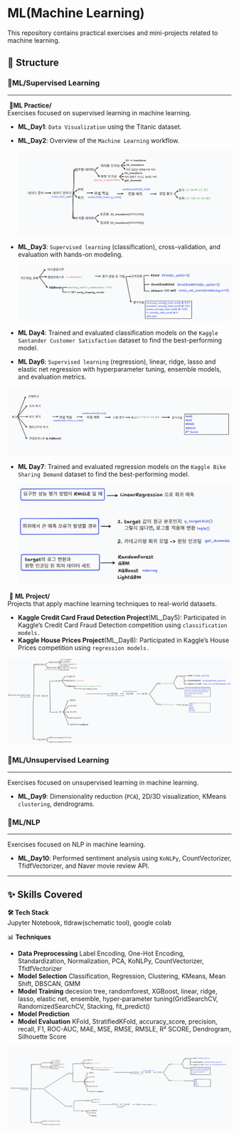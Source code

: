# ML(Machine Learning)

This repository contains practical exercises and mini-projects related to machine learning.

## 📂 Structure

### 📂**ML**/Supervised Learning

---

​	📂**ML Practice/**  
​		Exercises focused on supervised learning in machine learning.

- **ML_Day1**: `Data Visualization` using the Titanic dataset.

- **ML_Day2**: Overview of the `Machine Learning` workflow.

  ![머신러닝 기초 과정](images/ML_Base_RoadMap.png)

  

- **ML_Day3**: `Supervised learning` (classification), cross-validation, and evaluation with hands-on modeling.

  ![지도학습-분류 과정 정리](images/ML_Classification_RoadMap.png)



- **ML Day4**: Trained and evaluated classification models on the `Kaggle Santander Customer Satisfaction` dataset to find the best-performing model.
- **ML Day6**: `Supervised learning` (regression), linear, ridge, lasso and elastic net regression with hyperparameter tuning, ensemble models, and evaluation metrics.

![지도학습-회귀 과정 정리](images/ML_Regression_RoadMap.png)

- **ML Day7**: Trained and evaluated regression models on the `Kaggle Bike Sharing Demand` dataset to find the best-performing model.

  ![프로젝트 과정 정리](images/ML_Regression_project_Roadmap.png)

  

​	📁 **ML Project/**  
​		Projects that apply machine learning techniques to real-world datasets.  

- **Kaggle Credit Card Fraud Detection Project**(ML_Day5): Participated in Kaggle’s Credit Card Fraud Detection competition using `classification models.`
- **Kaggle House Prices Project**(ML_Day8): Participated in Kaggle’s House Prices competition using `regression models.`



![지도학습 머신러닝 과정 정리](images/Supervised_Learning_Entire_RoadMap.png)



###  📂**ML**/Unsupervised Learning

---

Exercises focused on unsupervised learning in machine learning.

- **ML_Day9**: Dimensionality reduction (`PCA`), 2D/3D visualization, KMeans `clustering`, dendrograms.




### 📂**ML**/NLP

---
Exercises focused on NLP in machine learning.

- **ML_Day10**: Performed sentiment analysis using `KoNLPy`, CountVectorizer, TfidfVectorizer, and Naver movie review API.


---

## ✨ Skills Covered

**🛠️ Tech Stack**  
Jupyter Notebook, tldraw(schematic tool), google colab

📊 **Techniques**  

- **Data Preprocessing** Label Encoding, One-Hot Encoding, Standardization, Normalization, PCA, KoNLPy, CountVectorizer, TfidfVectorizer
- **Model Selection** Classification, Regression, Clustering, KMeans, Mean Shift, DBSCAN, GMM
- **Model Training** decesion tree, randomforest, XGBoost, linear, ridge, lasso, elastic net, ensemble, hyper-parameter tuning(GridSearchCV, RandomizedSearchCV, Stacking, fit_predict()
- **Model Prediction** 
- **Model Evaluation** KFold, StratifiedKFold, accuracy_score, precision, recall, F1, ROC-AUC, MAE, MSE, RMSE, RMSLE, R² SCORE, Dendrogram, Silhouette Score

![머신러닝 전체 과정 정리](images/ML_Entire_RoadMap.png)



